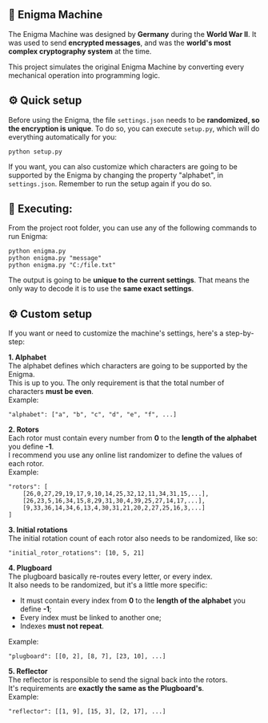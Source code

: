 ## :speech_balloon: Enigma Machine

The Enigma Machine was designed by **Germany** during the **World War II**.
It was used to send **encrypted messages**, and was the **world's most complex cryptography system** at the time.

This project simulates the original Enigma Machine by converting every mechanical operation into programming logic.

## ⚙️ Quick setup
Before using the Enigma, the file `settings.json` needs to be **randomized, so the encryption is unique**.
To do so, you can execute `setup.py`, which will do everything automatically for you:

    python setup.py

If you want, you can also customize which characters are going to be supported by the Enigma by changing the property "alphabet", in `settings.json`. Remember to run the setup again if you do so.

## :rocket: Executing:
From the project root folder, you can use any of the following commands to run Enigma:

    python enigma.py
    python enigma.py "message"
    python enigma.py "C:/file.txt"

The output is going to be **unique to the current settings**. That means the only way to decode it is to use the **same exact settings**.

## ⚙️ Custom setup
If you want or need to customize the machine's settings, here's a step-by-step:

**1. Alphabet**<br>
The alphabet defines which characters are going to be supported by the Enigma.<br>
This is up to you. The only requirement is that the total number of characters **must be even**.<br>
Example:

    "alphabet": ["a", "b", "c", "d", "e", "f", ...]

**2. Rotors**<br>
Each rotor must contain every number from **0** to the **length of the alphabet** you define **-1**.<br>
I recommend you use any online list randomizer to define the values of each rotor.<br>
Example:

    "rotors": [
	    [26,0,27,29,19,17,9,10,14,25,32,12,11,34,31,15,...],
	    [26,23,5,16,34,15,8,29,31,30,4,39,25,27,14,17,...],
	    [9,33,36,14,34,6,13,4,30,31,21,20,2,27,25,16,3,...]
    ]

**3. Initial rotations**<br>
The initial rotation count of each rotor also needs to be randomized, like so:<br>

    "initial_rotor_rotations": [10, 5, 21]

**4. Plugboard**<br>
The plugboard basically re-routes every letter, or every index.<br>
It also needs to be randomized, but it's a little more specific:
- It must contain every index from **0** to the **length of the alphabet** you define **-1**;
- Every index must be linked to another one;
- Indexes **must not repeat**.

Example:

    "plugboard": [[0, 2], [8, 7], [23, 10], ...]


**5. Reflector**<br>
The reflector is responsible to send the signal back into the rotors.<br>
It's requirements are **exactly the same as the Plugboard's**.<br>
Example:

	"reflector": [[1, 9], [15, 3], [2, 17], ...]
